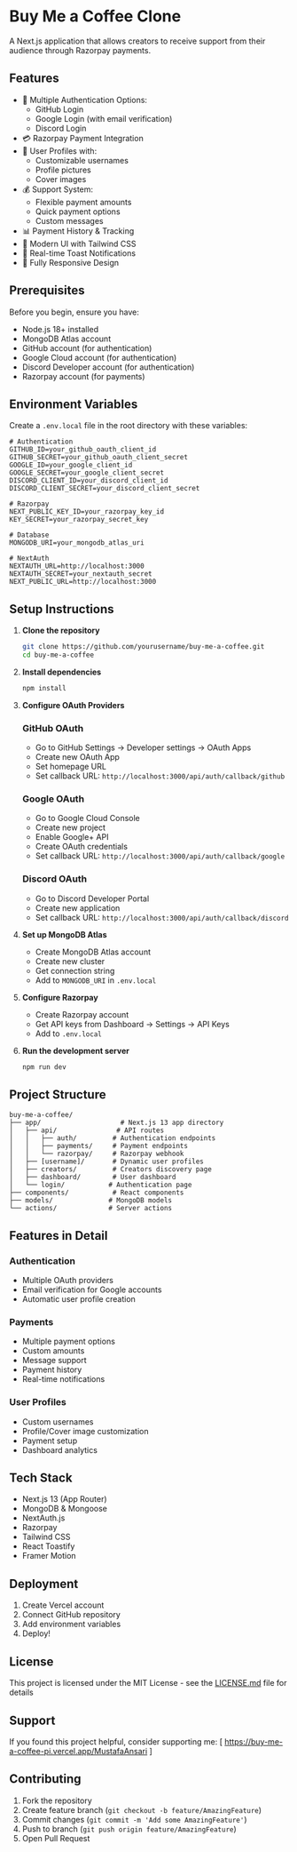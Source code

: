 # Buy Me a Coffee Clone

A Next.js application that allows creators to receive support from their audience through Razorpay payments.

## Features

- 🔐 Multiple Authentication Options:
  - GitHub Login
  - Google Login (with email verification)
  - Discord Login
- 💳 Razorpay Payment Integration
- 👤 User Profiles with:
  - Customizable usernames
  - Profile pictures
  - Cover images
- 💰 Support System:
  - Flexible payment amounts
  - Quick payment options
  - Custom messages
- 📊 Payment History & Tracking
- 🎨 Modern UI with Tailwind CSS
- 🚀 Real-time Toast Notifications
- 📱 Fully Responsive Design

## Prerequisites

Before you begin, ensure you have:

- Node.js 18+ installed
- MongoDB Atlas account
- GitHub account (for authentication)
- Google Cloud account (for authentication)
- Discord Developer account (for authentication)
- Razorpay account (for payments)

## Environment Variables

Create a `.env.local` file in the root directory with these variables:

```env
# Authentication
GITHUB_ID=your_github_oauth_client_id
GITHUB_SECRET=your_github_oauth_client_secret
GOOGLE_ID=your_google_client_id
GOOGLE_SECRET=your_google_client_secret
DISCORD_CLIENT_ID=your_discord_client_id
DISCORD_CLIENT_SECRET=your_discord_client_secret

# Razorpay
NEXT_PUBLIC_KEY_ID=your_razorpay_key_id
KEY_SECRET=your_razorpay_secret_key

# Database
MONGODB_URI=your_mongodb_atlas_uri

# NextAuth
NEXTAUTH_URL=http://localhost:3000
NEXTAUTH_SECRET=your_nextauth_secret
NEXT_PUBLIC_URL=http://localhost:3000
```

## Setup Instructions

1. **Clone the repository**
   ```bash
   git clone https://github.com/yourusername/buy-me-a-coffee.git
   cd buy-me-a-coffee
   ```

2. **Install dependencies**
   ```bash
   npm install
   ```

3. **Configure OAuth Providers**

   ### GitHub OAuth
   - Go to GitHub Settings → Developer settings → OAuth Apps
   - Create new OAuth App
   - Set homepage URL
   - Set callback URL: `http://localhost:3000/api/auth/callback/github`

   ### Google OAuth
   - Go to Google Cloud Console
   - Create new project
   - Enable Google+ API
   - Create OAuth credentials
   - Set callback URL: `http://localhost:3000/api/auth/callback/google`

   ### Discord OAuth
   - Go to Discord Developer Portal
   - Create new application
   - Set callback URL: `http://localhost:3000/api/auth/callback/discord`

4. **Set up MongoDB Atlas**
   - Create MongoDB Atlas account
   - Create new cluster
   - Get connection string
   - Add to `MONGODB_URI` in `.env.local`

5. **Configure Razorpay**
   - Create Razorpay account
   - Get API keys from Dashboard → Settings → API Keys
   - Add to `.env.local`

6. **Run the development server**
   ```bash
   npm run dev
   ```

## Project Structure

```
buy-me-a-coffee/
├── app/                    # Next.js 13 app directory
│   ├── api/               # API routes
│   │   ├── auth/         # Authentication endpoints
│   │   ├── payments/     # Payment endpoints
│   │   └── razorpay/     # Razorpay webhook
│   ├── [username]/       # Dynamic user profiles
│   ├── creators/         # Creators discovery page
│   ├── dashboard/        # User dashboard
│   └── login/           # Authentication page
├── components/           # React components
├── models/              # MongoDB models
└── actions/             # Server actions
```

## Features in Detail

### Authentication
- Multiple OAuth providers
- Email verification for Google accounts
- Automatic user profile creation

### Payments
- Multiple payment options
- Custom amounts
- Message support
- Payment history
- Real-time notifications

### User Profiles
- Custom usernames
- Profile/Cover image customization
- Payment setup
- Dashboard analytics

## Tech Stack

- Next.js 13 (App Router)
- MongoDB & Mongoose
- NextAuth.js
- Razorpay
- Tailwind CSS
- React Toastify
- Framer Motion

## Deployment

1. Create Vercel account
2. Connect GitHub repository
3. Add environment variables
4. Deploy!

## License

This project is licensed under the MIT License - see the [LICENSE.md](LICENSE.md) file for details

## Support

If you found this project helpful, consider supporting me: [ https://buy-me-a-coffee-pi.vercel.app/MustafaAnsari ]

## Contributing

1. Fork the repository
2. Create feature branch (`git checkout -b feature/AmazingFeature`)
3. Commit changes (`git commit -m 'Add some AmazingFeature'`)
4. Push to branch (`git push origin feature/AmazingFeature`)
5. Open Pull Request
